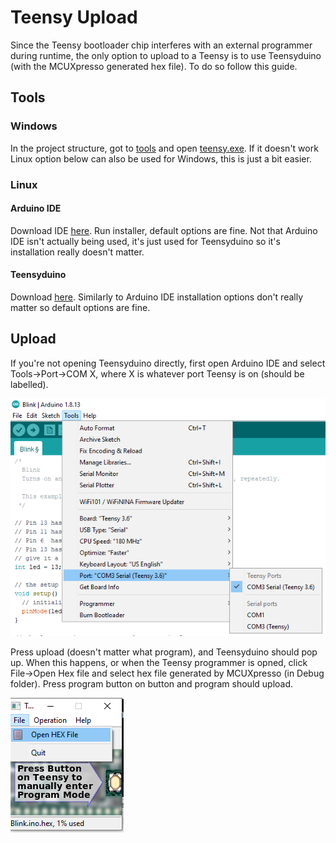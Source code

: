 # Teensy Upload

Since the Teensy bootloader chip interferes with an external programmer during runtime, the only option to upload to a Teensy is to use Teensyduino (with the MCUXpresso generated hex file). To do so follow this guide. 

## Tools

### Windows

In the project structure, got to [tools](../tools) and open [teensy.exe](tools/teensy.exe). If it doesn't work Linux option below can also be used for Windows, this is just a bit easier. 

### Linux

#### Arduino IDE

Download IDE [here](https://www.arduino.cc/en/main/software). Run installer, default options are fine. Not that Arduino IDE isn't actually being used, it's just used for Teensyduino so it's installation really doesn't matter. 

#### Teensyduino

Download [here](https://www.pjrc.com/teensy/td_download.html). Similarly to Arduino IDE installation options don't really matter so default options are fine. 

## Upload

If you're not opening Teensyduino directly, first open Arduino IDE and select Tools->Port->COM X, where X is whatever port Teensy is on (should be labelled). 

![](images/ArduinoCOM.png)

Press upload (doesn't matter what program), and Teensyduino should pop up. When this happens, or when the Teensy programmer is opned, click File->Open Hex file and select hex file generated by MCUXpresso (in Debug folder). Press program button on button and program should upload. 

![](images/TeensyUpload.png)